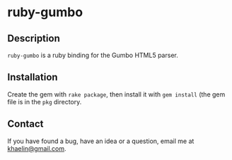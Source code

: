 # ruby-gumbo

## Description

`ruby-gumbo` is a ruby binding for the Gumbo HTML5 parser.

## Installation

Create the gem with `rake package`, then install it with `gem install` (the
gem file is in the `pkg` directory.

## Contact

If you have found a bug, have an idea or a question, email me at
<khaelin@gmail.com>.
